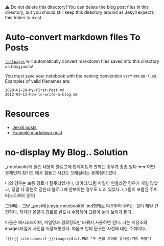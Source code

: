 ⚠️ Do not delete this directory!  You can delete the blog post files in this directory, but you should still keep this directory around as Jekyll expects this folder to exist.

# Auto-convert markdown files To Posts

[`fastpages`](https://github.com/fastai/fastpages) will automatically convert markdown files saved into this directory as blog posts!

You must save your notebook with the naming convention `YYYY-MM-DD-*.md`.  Examples of valid filenames are:

```shell
2020-01-28-My-First-Post.md
2012-09-12-how-to-write-a-blog.md
```

# Resources

- [Jekyll posts](https://jekyllrb.com/docs/posts/)
- [Example markdown post](https://github.com/fastai/fastpages/blob/master/_posts/2020-01-14-test-markdown-post.md)

# no-display My Blog.. Solution

_notebooks에 올린 내용이 블로그에 업데이트가 안되는 경우가 종종 있다.ㅠㅠ
어떤 문제인지 찾기도 매우 힘들고 시간도 오래걸리는 문제점이 있다.

나의 경우는 보통 경로가 잘못되었거나, 데이터/그림 파일이 안올라간 경우가 제일 많았고,
정말 다 맞는것 같은데 블로그에 안보이는 경우도 더러 있었다. (그림이 포함된 주피터노트북의 경우)

그럴때는 그냥 _post에 jupyternotebook을 .md형태로 다운받아 올리는 것이 제일 간편하다.
하지만 올릴때 경로를 반드시 수정해야 그림이 눈에 보이게 된다.

다음은 예시코드이며, 파일명과 경로정도만 바꿔서 사용하면 된다.
나는 저장소의 images파일에 사진을 저장해놓았다. 따옴표 안의 문구는 사진에 대한 주석이다.

`![]({{ site.baseurl }}/images/dist.PNG "두 군집 사이의 유사성/거리 측정")`


